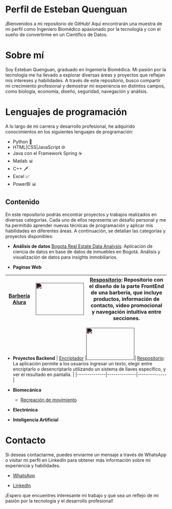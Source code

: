 # Perfil de Esteban Quenguan
¡Bienvenidos a mi repositorio de GitHub! Aquí encontrarán una muestra de mi perfil como Ingeniero Biomédico apasionado por la tecnología y con el sueño de convertirme en un Científico de Datos.

# Sobre mí
Soy Esteban Quenguan, graduado en Ingeniería Biomédica. Mi pasión por la tecnología me ha llevado a explorar diversas áreas y proyectos que reflejan mis intereses y habilidades. A través de este repositorio, busco compartir mi crecimiento profesional y demostrar mi experiencia en distintos campos, como biología, economía, diseño, seguridad, navegación y análisis.

# Lenguajes de programación
A lo largo de mi carrera y desarrollo profesional, he adquirido conocimientos en los siguientes lenguajes de programación:

- Python 🐍
- HTML|CSS|JavaScript 🌐
- Java con el Framework Spring ☕
- Matlab 📊
- C++ 🗡️
- Excel 📈
- PowerBI 📊
## Contenido

En este repositorio podrás encontrar proyectos y trabajos realizados en diversas categorías. Cada uno de ellos representa un desafío personal y me ha permitido aprender nuevas técnicas de programación y aplicar mis habilidades en diferentes áreas. A continuación, se detallan las categorías y proyectos disponibles:

- **Análisis de datos**
[Bogota Real Estate Data Analysis](https://github.com/Esteban12j/Bogota-Real-Estate-Data-Analysis.git): Aplicación de ciencia de datos en base de datos de inmuebles en Bogotá. Análisis y visualización de datos para insights inmobiliarios.

- **Paginas Web**

 | [Barbería Alura](https://esteban12j.github.io/Barber-aAlura/) | <img src="https://img.freepik.com/vector-premium/barba-aislada-sobre-fondo-negro-elemento-diseno-ilustracion-vectorial_201926-1679.jpg" width="150" height="100" style="filter: invert(100%)"> | [Respositorio](https://github.com/Esteban12j/Barber-aAlura.git): Repositorio con el diseño de la parte FrontEnd de una barbería, que incluye productos, información de contacto, video promocional y navegación intuitiva entre secciones. |
|--------------|--------------|--------------|
   <!-- - [Proyecto 2](enlace_al_repositorio): Descripción breve del proyecto. -->


- **Proyectos Backend**
  | [Encriptador](https://esteban12j.github.io/encriptador/) |<img src="https://raw.githubusercontent.com/Esteban12j/encriptador/main/Imagenes/Buscando.png" width="150" height="100" style="filter: invert(100%)">| [Respositorio](https://github.com/Esteban12j/encriptador.git): La aplicación permite a los usuarios ingresar un texto, elegir entre encriptarlo o desencriptarlo utilizando un sistema de llaves específico, y ver el resultado en pantalla. |
  |--------------|--------------|--------------|
  <!-- - [Proyecto 3](enlace_al_repositorio): Descripción breve del proyecto. -->

- **Biomecánica**
  - [Recreación de movimiento](https://github.com/Esteban12j/recrear_Movimiento.git)

- **Electrónica**


- **Inteligencia Artificial**

# Contacto
Si deseas contactarme, puedes enviarme un mensaje a través de WhatsApp o visitar mi perfil en LinkedIn para obtener más información sobre mi experiencia y habilidades.

- [WhatsApp](https://api.whatsapp.com/send?phone=3026057345)

- [LinkedIn](https://www.linkedin.com/in/esteban-quenguan/)

¡Espero que encuentres interesante mi trabajo y que sea un reflejo de mi pasión por la tecnología y el desarrollo profesional!


